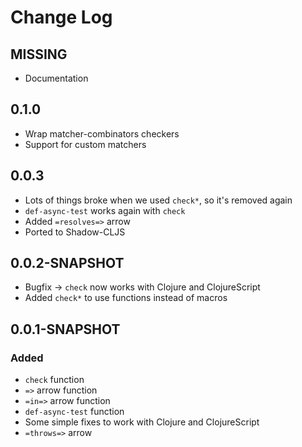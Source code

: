 # Change Log

## MISSING
- Documentation

## 0.1.0
- Wrap matcher-combinators checkers
- Support for custom matchers

## 0.0.3
- Lots of things broke when we used `check*`, so it's removed again
- `def-async-test` works again with `check`
- Added `=resolves=>` arrow
- Ported to Shadow-CLJS

## 0.0.2-SNAPSHOT
- Bugfix -> `check` now works with Clojure and ClojureScript
- Added `check*` to use functions instead of macros

## 0.0.1-SNAPSHOT
### Added
- `check` function
- `=>` arrow function
- `=in=>` arrow function
- `def-async-test` function
- Some simple fixes to work with Clojure and ClojureScript
- `=throws=>` arrow
